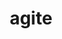 ---
title: agite
di: (to multiple people)
meaning: hurry up! come on!
ch: eight
pos: conjverb
derivative: agitation
---